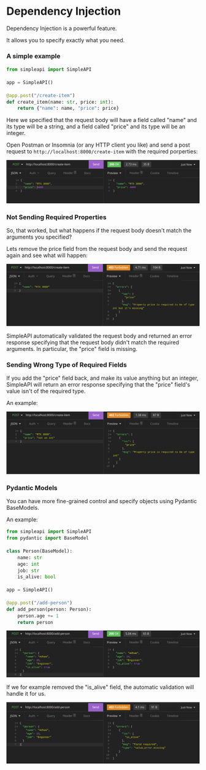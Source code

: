 # Dependency Injection

Dependency Injection is a powerful feature.

It allows you to specify exactly what you need.

### A simple example

```python
from simpleapi import SimpleAPI

app = SimpleAPI()

@app.post("/create-item")
def create_item(name: str, price: int):
    return {"name": name, "price": price}
```

Here we specified that the request body will have a field called "name" and its type will be a string, and a field called "price" and its type will be an integer.

Open Postman or Insomnia (or any HTTP client you like) and send a post request to `http://localhost:8000/create-item` with the required porperties:

![dependency_injection_post](assets/dependency_injection_post.png)

### Not Sending Required Properties

So, that worked, but what happens if the request body doesn't match the arguments you specified?

Lets remove the price field from the request body and send the request again and see what will happen:

![dependency_injection_error](assets/dependency_injection_error.png)

SimpleAPI automatically validated the request body and returned an error response specifying that the request body didn't match the required arguments. In particular, the "price" field is missing.

### Sending Wrong Type of Required Fields

If you add the "price" field back, and make its value anything but an integer, SimpleAPI will return an error response specifying that the "price" field's value isn't of the required type.

An example:

![dependency_injection_error2](assets/dependency_injection_error2.png)

### Pydantic Models

You can have more fine-grained control and specify objects using Pydantic BaseModels.

An example:

```python
from simpleapi import SimpleAPI
from pydantic import BaseModel

class Person(BaseModel):
    name: str
    age: int
    job: str
    is_alive: bool

app = SimpleAPI()

@app.post("/add-person")
def add_person(person: Person):
    person.age += 1
    return person
```

![dependency_injection_pydantic](assets/dependency_injection_pydantic.png)

If we for example removed the "is_alive" field, the automatic validation will handle it for us.

![dependency_injection_pydantic_error](assets/dependency_injection_pydantic_error.png)
